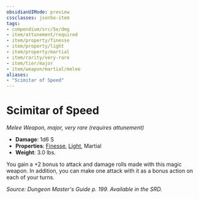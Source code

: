 ```yaml
---
obsidianUIMode: preview
cssclasses: json5e-item
tags:
- compendium/src/5e/dmg
- item/attunement/required
- item/property/finesse
- item/property/light
- item/property/martial
- item/rarity/very-rare
- item/tier/major
- item/weapon/martial/melee
aliases: 
- "Scimitar of Speed"
---
```

# Scimitar of Speed
*Melee Weapon, major, very rare (requires attunement)*  

- **Damage**: 1d6 S
- **Properties**: [Finesse](/compendium/rules/item-properties.md#Finesse), [Light](/compendium/rules/item-properties.md#Light), Martial
- **Weight**: 3.0 lbs.

You gain a +2 bonus to attack and damage rolls made with this magic weapon. In addition, you can make one attack with it as a bonus action on each of your turns.

*Source: Dungeon Master's Guide p. 199. Available in the SRD.*
